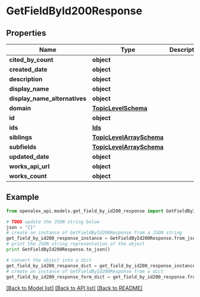 # GetFieldById200Response


## Properties
Name | Type | Description | Notes
------------ | ------------- | ------------- | -------------
**cited_by_count** | **object** |  | 
**created_date** | **object** |  | 
**description** | **object** |  | 
**display_name** | **object** |  | 
**display_name_alternatives** | **object** |  | 
**domain** | [**TopicLevelSchema**](TopicLevelSchema.md) |  | 
**id** | **object** |  | 
**ids** | [**Ids**](Ids.md) |  | 
**siblings** | [**TopicLevelArraySchema**](TopicLevelArraySchema.md) |  | 
**subfields** | [**TopicLevelArraySchema**](TopicLevelArraySchema.md) |  | 
**updated_date** | **object** |  | 
**works_api_url** | **object** |  | 
**works_count** | **object** |  | 

## Example

```python
from openalex_api.models.get_field_by_id200_response import GetFieldById200Response

# TODO update the JSON string below
json = "{}"
# create an instance of GetFieldById200Response from a JSON string
get_field_by_id200_response_instance = GetFieldById200Response.from_json(json)
# print the JSON string representation of the object
print GetFieldById200Response.to_json()

# convert the object into a dict
get_field_by_id200_response_dict = get_field_by_id200_response_instance.to_dict()
# create an instance of GetFieldById200Response from a dict
get_field_by_id200_response_form_dict = get_field_by_id200_response.from_dict(get_field_by_id200_response_dict)
```
[[Back to Model list]](../README.md#documentation-for-models) [[Back to API list]](../README.md#documentation-for-api-endpoints) [[Back to README]](../README.md)


